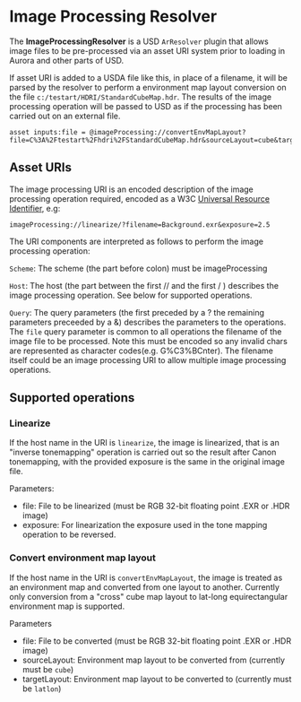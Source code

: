 # Image Processing Resolver

The **ImageProcessingResolver** is a USD `ArResolver` plugin that allows image files to be pre-processed via an asset URI system prior to loading in Aurora and other parts of USD.

If asset URI is added to a USDA file like this, in place of a filename, it will be parsed by the resolver to perform a environment map layout conversion on the file `c:/testart/HDRI/StandardCubeMap.hdr`.  The results of the image processing operation will be passed to USD as if the processing has been carried out on an external file.

```
asset inputs:file = @imageProcessing://convertEnvMapLayout?file=C%3A%2Ftestart%2Fhdri%2FStandardCubeMap.hdr&sourceLayout=cube&targetLayout=latlon@
```

## Asset URIs

The image processing URI is an encoded description of the image processing operation required, encoded as a W3C [Universal Resource Identifier](https://www.w3.org/wiki/URI), e.g:

```
imageProcessing://linearize/?filename=Background.exr&exposure=2.5
```

The URI components are interpreted as follows to perform the image processing operation:

`Scheme`: The scheme (the part before colon) must be imageProcessing 

`Host`: The host (the part between the first //  and the first / ) describes the image processing operation.  See below for supported operations.

`Query`: The query parameters (the first preceded by a ? the remaining parameters preceeded by a &)  describes the parameters to the operations.  The `file` query parameter is common to all operations the filename of the image file to be processed. Note this must be encoded so any invalid chars are represented as character codes(e.g. G%C3%BCnter).  The filename itself could be an image processing URI to allow multiple image processing operations.
 
## Supported operations

### Linearize
If the host name in the URI is `linearize`, the image is linearized, that is an "inverse tonemapping" operation is carried out so the result after Canon tonemapping, with the provided exposure is the same in the original image file.

Parameters:
* file: File to be linearized (must be RGB 32-bit floating point .EXR or .HDR image)
* exposure: For linearization the exposure used in the tone mapping operation to be reversed.

### Convert environment map layout
If the host name in the URI is `convertEnvMapLayout`, the image is treated as an environment map and converted from one layout to another. Currently only conversion from a "cross" cube map layout to lat-long equirectangular environment map is supported.

Parameters
* file: File to be converted (must be RGB 32-bit floating point .EXR or .HDR image)
* sourceLayout: Environment map layout to be converted from (currently must be `cube`)
* targetLayout: Environment map layout to be converted to (currently must be `latlon`)

